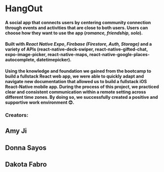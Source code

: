 # HangOut

#### A social app that connects users by centering community connection through events and activities that are close to both users. Users can choose how they want to use the app (*romance, friendship, solo*).

#### Built with *React Native Expo*, *Firebase (Firestore, Auth, Storage)* and a variety of **APIs** (react-native-deck-swiper, react-native-gifted-chat, expo-image-picker, react-native-maps, react-native-google-places-autocomplete, datetimepicker). 

#### Using the knowledge and foundation we gained from the bootcamp to build a fullstack React web app, we were able to quickly adapt and navigate new documentation that allowed us to build a fullstack iOS React-Native mobile app. During the process of this project, we practiced clear and consistent communication within a remote setting across different time zones. By doing so, we successfully created a positive and supportive work environment 😊. 

### Creators: 

## Amy Ji 
## Donna Sayos 
## Dakota Fabro
